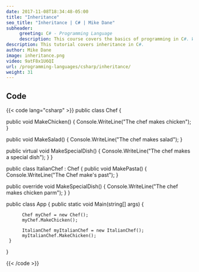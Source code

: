 ```yaml
---
date: 2017-11-08T18:34:48-05:00
title: "Inheritance"
seo_title: "Inheritance | C# | Mike Dane"
subheader:
     greeting: C# - Programming Language
     description: This course covers the basics of programming in C#. Work your way through the videos and we'll teach you everything you need to know to start your programming journey!
description: This tutorial covers inheritance in C#.
author: Mike Dane
image: inheritance.png
video: 9atF8x1U6QI
url: /programming-languages/csharp/inheritance/
weight: 31
---
```

## Code

{{< code lang="csharp" >}}
public class Chef
{

   public void MakeChicken()
   {
       Console.WriteLine("The chef makes chicken");
   }

   public void MakeSalad()
   {
       Console.WriteLine("The chef makes salad");
   }

   public virtual void MakeSpecialDish()
   {
       Console.WriteLine("The chef makes a special dish");
   }
}

public class ItalianChef : Chef
{
   public void MakePasta()
   {
       Console.WriteLine("The Chef make's past");
   }

   public override void MakeSpecialDish()
   {
       Console.WriteLine("The chef makes chicken parm");
   }
}

public class App
{
     public static void Main(string[] args)
     {

          Chef myChef = new Chef();
          myChef.MakeChicken();

          ItalianChef myItalianChef = new ItalianChef();
          myItalianChef.MakeChicken();
     }
}

{{< /code >}}